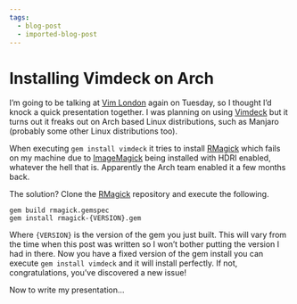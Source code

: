 ```yaml
---
tags:
  - blog-post
  - imported-blog-post
---
```

# Installing Vimdeck on Arch

I’m going to be talking at [Vim London](http://www.meetup.com/Vim-London/events/174682642/) again on Tuesday, so I thought I’d knock a quick presentation together. I was planning on using [Vimdeck](https://github.com/tybenz/vimdeck) but it turns out it freaks out on Arch based Linux distributions, such as Manjaro (probably some other Linux distributions too).

When executing `gem install vimdeck` it tries to install [RMagick](https://github.com/rmagick/rmagick) which fails on my machine due to [ImageMagick](http://www.imagemagick.org/) being installed with HDRI enabled, whatever the hell that is. Apparently the Arch team enabled it a few months back.

The solution? Clone the [RMagick](https://github.com/rmagick/rmagick) repository and execute the following.

```
gem build rmagick.gemspec
gem install rmagick-{VERSION}.gem
```

Where `{VERSION}` is the version of the gem you just built. This will vary from the time when this post was written so I won’t bother putting the version I had in there. Now you have a fixed version of the gem install you can execute `gem install vimdeck` and it will install perfectly. If not, congratulations, you’ve discovered a new issue!

Now to write my presentation…
